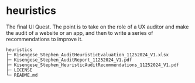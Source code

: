 # heuristics
The final UI Quest. The point is to take on the role of a UX auditor and make the audit of a website or an app, and then to write a series of recommendations to improve it.

```
heuristics
├─ Kisengese_Stephen_AuditHeuristicEvaluation_11252024_V1.xlsx
├─ Kisengese_Stephen_AuditReport_11252024_V1.pdf
├─ Kisengese_Stephen_HeuristicAuditRecommendations_11252024_V1.pdf
├─ LICENSE
└─ README.md

```